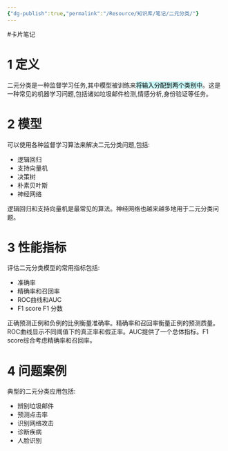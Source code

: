 ```yaml
---
{"dg-publish":true,"permalink":"/Resource/知识库/笔记/二元分类/"}
---
```



#卡片笔记



# 1 定义

二元分类是一种监督学习任务,其中模型被训练来<mark style="background: #ABF7F7A6;">将输入分配到两个类别中</mark>。这是一种常见的机器学习问题,包括诸如垃圾邮件检测,情感分析,身份验证等任务。

# 2 模型

可以使用各种监督学习算法来解决二元分类问题,包括:

- 逻辑回归
- 支持向量机
- 决策树
- 朴素贝叶斯
- 神经网络

逻辑回归和支持向量机是最常见的算法。神经网络也越来越多地用于二元分类问题。

# 3 性能指标

评估二元分类模型的常用指标包括:

- 准确率
- 精确率和召回率
- ROC曲线和AUC
- F1 score F1 分数

正确预测正例和负例的比例衡量准确率。精确率和召回率衡量正例的预测质量。ROC曲线显示不同阈值下的真正率和假正率。AUC提供了一个总体指标。F1 score综合考虑精确率和召回率。

# 4 问题案例

典型的二元分类应用包括:

- 辨别垃圾邮件
- 预测点击率
- 识别网络攻击
- 诊断疾病
- 人脸识别




